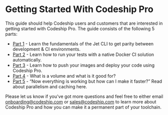 # Getting Started With Codeship Pro

This guide should help Codeship users and customers that are interested in getting started with Codeship Pro. The guide consists of the following 5 parts:

* [Part 1](https://documentation.codeship.com/pro/getting-started/getting-started) - Learn the fundamentals of the Jet CLI to get parity between development & CI environments.
* [Part 2](https://documentation.codeship.com/pro/getting-started/getting-started-part-two) - Learn how to run your tests with a native Docker CI solution automatically.
* [Part 3](https://documentation.codeship.com/pro/getting-started/getting-started-part-three) - Learn how to push your images and deploy your code using Codeship Pro.
* [Part 4](https://documentation.codeship.com/pro/getting-started/getting-started-part-four) - What is a volume and what is it good for?
* [Part 5](https://documentation.codeship.com/pro/getting-started/getting-started-part-five) - “Now everything is working but how can I make it faster?” Read about parallelism and caching here.

Please let us know if you've got more questions and feel free to either email onboarding@codeship.com or sales@codeship.com to learn more about Codeship Pro and how you can make it a permanent part of your toolchain.

